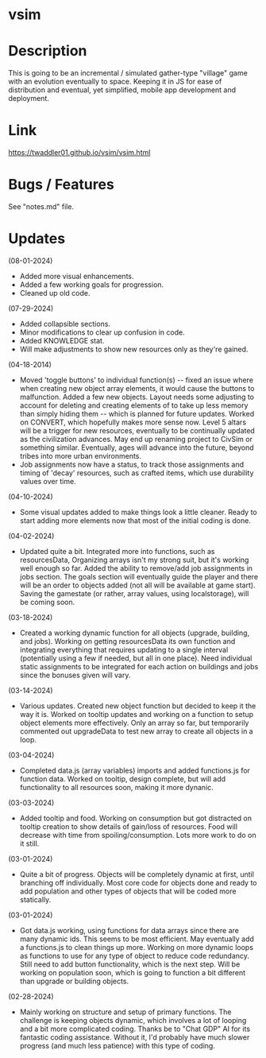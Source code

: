 # vsim
# Description
This is going to be an incremental / simulated gather-type "village" game with an evolution eventually to space. Keeping it in JS for ease of distribution and eventual, yet simplified, mobile app development and deployment.
# Link
https://twaddler01.github.io/vsim/vsim.html
# Bugs / Features
See "notes.md" file.
# Updates
(08-01-2024)

* Added more visual enhancements.
* Added a few working goals for progression.
* Cleaned up old code.

(07-29-2024)

* Added collapsible sections.
* Minor modifications to clear up confusion in code.
* Added KNOWLEDGE stat.
* Will make adjustments to show new resources only as they're gained.

(04-18-2014)

* Moved 'toggle buttons' to individual function(s) -- fixed an issue where when creating new object array elements, it would cause the buttons to malfunction. Added a few new objects. Layout needs some adjusting to account for deleting and creating elements of to take up less memory than simply hiding them -- which is planned for future updates. Worked on CONVERT, which hopefully makes more sense now. Level 5 altars will be a trigger for new resources, eventually to be continually updated as the civilization advances. May end up renaming project to CivSim or something similar. Eventually, ages will advance into the future, beyond tribes into more urban environments.
* Job assignments now have a status, to track those assignments and timing of 'decay' resources, such as crafted items, which use durability values over time.

(04-10-2024)

* Some visual updates added to make things look a little cleaner. Ready to start adding more elements now that most of the initial coding is done.

(04-02-2024)

* Updated quite a bit. Integrated more into functions, such as resourcesData, Organizing arrays isn't my strong suit, but it's working well enough so far. Added the ability to remove/add job assignments in jobs section. The goals section will eventually guide the player and there will be an order to objects added (not all will be available at game start). Saving the gamestate (or rather, array values, using localstorage), will be coming soon. 

(03-18-2024)

* Created a working dynamic function for all objects (upgrade, building, and jobs). Working on getting resourcesData its own function and integrating everything that requires updating to a single interval (potentially using a few if needed, but all in one place). Need individual static assignments to be integrated for each action on buildings and jobs since the bonuses given will vary.

(03-14-2024)

* Various updates. Created new object function but decided to keep it the way it is. Worked on tooltip updates and working on a function to setup object elements more effectively. Only an array so far, but temporarily commented out upgradeData to test new array to create all objects in a loop.

(03-04-2024)

* Completed data.js (array variables) imports and added functions.js for function data. Worked on tooltip, design complete, but will add functionality to all resources soon, making it more dynanic.

(03-03-2024)

* Added tooltip and food. Working on consumption but got distracted on tooltip creation to show details of gain/loss of resources. Food will decrease with time from spoiling/consumption. Lots more work to do on it still.

(03-01-2024)

* Quite a bit of progress.  Objects will be completely dynamic at first, until branching off individually. Most core code for objects done and ready to add population and other types of objects that will be coded more statically. 

(03-01-2024)

* Got data.js working, using functions for data arrays since there are many dynamic ids. This seems to be most efficient. May eventually add a functions.js to clean things up more. Working on more dynamic loops as functions to use for any type of object to reduce code redundancy. Still need to add button functionality, which is the next step. Will be working on population soon, which is going to function a bit different than upgrade or building objects.

(02-28-2024)

* Mainly working on structure and setup of primary functions. The challenge is keeping objects dynamic, which involves a lot of looping and a bit more complicated coding. Thanks be to "Chat GDP" AI for its fantastic coding assistance. Without it, I'd probably have much slower progress (and much less patience) with this type of coding.
